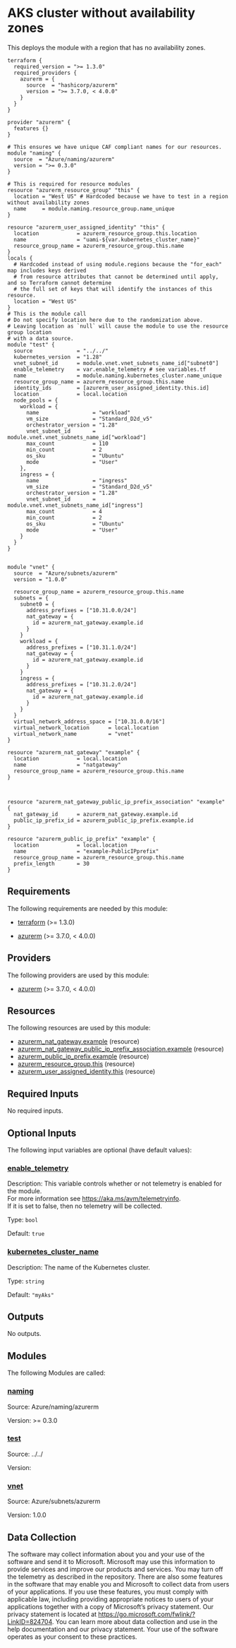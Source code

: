<!-- BEGIN_TF_DOCS -->
# AKS cluster without availability zones

This deploys the module with a region that has no availability zones.

```hcl
terraform {
  required_version = ">= 1.3.0"
  required_providers {
    azurerm = {
      source  = "hashicorp/azurerm"
      version = ">= 3.7.0, < 4.0.0"
    }
  }
}

provider "azurerm" {
  features {}
}

# This ensures we have unique CAF compliant names for our resources.
module "naming" {
  source  = "Azure/naming/azurerm"
  version = ">= 0.3.0"
}

# This is required for resource modules
resource "azurerm_resource_group" "this" {
  location = "West US" # Hardcoded because we have to test in a region without availability zones
  name     = module.naming.resource_group.name_unique
}

resource "azurerm_user_assigned_identity" "this" {
  location            = azurerm_resource_group.this.location
  name                = "uami-${var.kubernetes_cluster_name}"
  resource_group_name = azurerm_resource_group.this.name
}
locals {
  # Hardcoded instead of using module.regions because the "for_each" map includes keys derived
  # from resource attributes that cannot be determined until apply, and so Terraform cannot determine
  # the full set of keys that will identify the instances of this resource.
  location = "West US"
}
# This is the module call
# Do not specify location here due to the randomization above.
# Leaving location as `null` will cause the module to use the resource group location
# with a data source.
module "test" {
  source              = "../../"
  kubernetes_version  = "1.28"
  vnet_subnet_id      = module.vnet.vnet_subnets_name_id["subnet0"]
  enable_telemetry    = var.enable_telemetry # see variables.tf
  name                = module.naming.kubernetes_cluster.name_unique
  resource_group_name = azurerm_resource_group.this.name
  identity_ids        = [azurerm_user_assigned_identity.this.id]
  location            = local.location
  node_pools = {
    workload = {
      name                 = "workload"
      vm_size              = "Standard_D2d_v5"
      orchestrator_version = "1.28"
      vnet_subnet_id       = module.vnet.vnet_subnets_name_id["workload"]
      max_count            = 110
      min_count            = 2
      os_sku               = "Ubuntu"
      mode                 = "User"
    },
    ingress = {
      name                 = "ingress"
      vm_size              = "Standard_D2d_v5"
      orchestrator_version = "1.28"
      vnet_subnet_id       = module.vnet.vnet_subnets_name_id["ingress"]
      max_count            = 4
      min_count            = 2
      os_sku               = "Ubuntu"
      mode                 = "User"
    }
  }
}


module "vnet" {
  source  = "Azure/subnets/azurerm"
  version = "1.0.0"

  resource_group_name = azurerm_resource_group.this.name
  subnets = {
    subnet0 = {
      address_prefixes = ["10.31.0.0/24"]
      nat_gateway = {
        id = azurerm_nat_gateway.example.id
      }
    }
    workload = {
      address_prefixes = ["10.31.1.0/24"]
      nat_gateway = {
        id = azurerm_nat_gateway.example.id
      }
    }
    ingress = {
      address_prefixes = ["10.31.2.0/24"]
      nat_gateway = {
        id = azurerm_nat_gateway.example.id
      }
    }
  }
  virtual_network_address_space = ["10.31.0.0/16"]
  virtual_network_location      = local.location
  virtual_network_name          = "vnet"
}

resource "azurerm_nat_gateway" "example" {
  location            = local.location
  name                = "natgateway"
  resource_group_name = azurerm_resource_group.this.name
}



resource "azurerm_nat_gateway_public_ip_prefix_association" "example" {
  nat_gateway_id      = azurerm_nat_gateway.example.id
  public_ip_prefix_id = azurerm_public_ip_prefix.example.id
}

resource "azurerm_public_ip_prefix" "example" {
  location            = local.location
  name                = "example-PublicIPprefix"
  resource_group_name = azurerm_resource_group.this.name
  prefix_length       = 30
}
```

<!-- markdownlint-disable MD033 -->
## Requirements

The following requirements are needed by this module:

- <a name="requirement_terraform"></a> [terraform](#requirement\_terraform) (>= 1.3.0)

- <a name="requirement_azurerm"></a> [azurerm](#requirement\_azurerm) (>= 3.7.0, < 4.0.0)

## Providers

The following providers are used by this module:

- <a name="provider_azurerm"></a> [azurerm](#provider\_azurerm) (>= 3.7.0, < 4.0.0)

## Resources

The following resources are used by this module:

- [azurerm_nat_gateway.example](https://registry.terraform.io/providers/hashicorp/azurerm/latest/docs/resources/nat_gateway) (resource)
- [azurerm_nat_gateway_public_ip_prefix_association.example](https://registry.terraform.io/providers/hashicorp/azurerm/latest/docs/resources/nat_gateway_public_ip_prefix_association) (resource)
- [azurerm_public_ip_prefix.example](https://registry.terraform.io/providers/hashicorp/azurerm/latest/docs/resources/public_ip_prefix) (resource)
- [azurerm_resource_group.this](https://registry.terraform.io/providers/hashicorp/azurerm/latest/docs/resources/resource_group) (resource)
- [azurerm_user_assigned_identity.this](https://registry.terraform.io/providers/hashicorp/azurerm/latest/docs/resources/user_assigned_identity) (resource)

<!-- markdownlint-disable MD013 -->
## Required Inputs

No required inputs.

## Optional Inputs

The following input variables are optional (have default values):

### <a name="input_enable_telemetry"></a> [enable\_telemetry](#input\_enable\_telemetry)

Description: This variable controls whether or not telemetry is enabled for the module.  
For more information see <https://aka.ms/avm/telemetryinfo>.  
If it is set to false, then no telemetry will be collected.

Type: `bool`

Default: `true`

### <a name="input_kubernetes_cluster_name"></a> [kubernetes\_cluster\_name](#input\_kubernetes\_cluster\_name)

Description: The name of the Kubernetes cluster.

Type: `string`

Default: `"myAks"`

## Outputs

No outputs.

## Modules

The following Modules are called:

### <a name="module_naming"></a> [naming](#module\_naming)

Source: Azure/naming/azurerm

Version: >= 0.3.0

### <a name="module_test"></a> [test](#module\_test)

Source: ../../

Version:

### <a name="module_vnet"></a> [vnet](#module\_vnet)

Source: Azure/subnets/azurerm

Version: 1.0.0

<!-- markdownlint-disable-next-line MD041 -->
## Data Collection

The software may collect information about you and your use of the software and send it to Microsoft. Microsoft may use this information to provide services and improve our products and services. You may turn off the telemetry as described in the repository. There are also some features in the software that may enable you and Microsoft to collect data from users of your applications. If you use these features, you must comply with applicable law, including providing appropriate notices to users of your applications together with a copy of Microsoft’s privacy statement. Our privacy statement is located at <https://go.microsoft.com/fwlink/?LinkID=824704>. You can learn more about data collection and use in the help documentation and our privacy statement. Your use of the software operates as your consent to these practices.
<!-- END_TF_DOCS -->